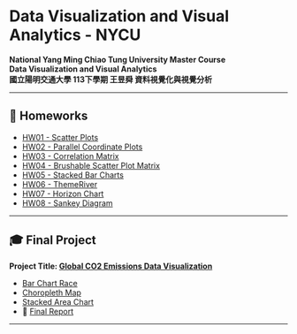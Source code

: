 # Data Visualization and Visual Analytics - NYCU  

**National Yang Ming Chiao Tung University Master Course**  
**Data Visualization and Visual Analytics**  
**國立陽明交通大學 113下學期 王昱舜 資料視覺化與視覺分析**  

---

## 📂 Homeworks  

- [HW01 - Scatter Plots](https://jorgetyrakowski.github.io/Data-Visualization-and-Visual-Analytics-NYCU/Homeworks/HW01/111550196.html)  
- [HW02 - Parallel Coordinate Plots](https://jorgetyrakowski.github.io/Data-Visualization-and-Visual-Analytics-NYCU/Homeworks/HW02/111550196.html)  
- [HW03 - Correlation Matrix](https://jorgetyrakowski.github.io/Data-Visualization-and-Visual-Analytics-NYCU/Homeworks/HW03/111550196.html)  
- [HW04 - Brushable Scatter Plot Matrix](https://jorgetyrakowski.github.io/Data-Visualization-and-Visual-Analytics-NYCU/Homeworks/HW04/111550196.html)  
- [HW05 - Stacked Bar Charts](https://jorgetyrakowski.github.io/Data-Visualization-and-Visual-Analytics-NYCU/Homeworks/HW05/111550196.html)  
- [HW06 - ThemeRiver](https://jorgetyrakowski.github.io/Data-Visualization-and-Visual-Analytics-NYCU/Homeworks/HW06/111550196.html)  
- [HW07 - Horizon Chart](https://jorgetyrakowski.github.io/Data-Visualization-and-Visual-Analytics-NYCU/Homeworks/HW07/111550196.html)  
- [HW08 - Sankey Diagram](https://jorgetyrakowski.github.io/Data-Visualization-and-Visual-Analytics-NYCU/Homeworks/HW08/111550196.html)  

---

## 🎓 Final Project  

**Project Title: [Global CO2 Emissions Data Visualization](https://jorgetyrakowski.github.io/Data-Visualization-and-Visual-Analytics-NYCU/Final%20Project/index.html)**  

- [Bar Chart Race](https://jorgetyrakowski.github.io/Data-Visualization-and-Visual-Analytics-NYCU/Final%20Project/bar_chart_race)  
- [Choropleth Map](https://jorgetyrakowski.github.io/Data-Visualization-and-Visual-Analytics-NYCU/Final%20Project/choropleth_map)  
- [Stacked Area Chart](https://jorgetyrakowski.github.io/Data-Visualization-and-Visual-Analytics-NYCU/Final%20Project/stacked_area_chart)  
- 📄 [Final Report](https://jorgetyrakowski.github.io/Data-Visualization-and-Visual-Analytics-NYCU/Final%20Project/Report.pdf)  

---
